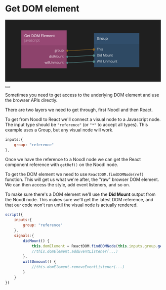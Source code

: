 # Get DOM element

<div class="ndl-images">
    <img src="/javascript-examples/get-dom-element.png" class="ndl-image large"></img>  
     <button class="ndl-copy-nodes-button" onClick='copyJsonToClipboard({"nodes":[{"id":"03300332-670d-cffd-75e1-57fb2dc889d7","type":"Group","x":398,"y":179,"parameters":{},"ports":[],"dynamicports":[],"children":[]},{"id":"eb8d6aff-52dc-cf1f-cadf-0bb9d5e1bb80","type":"Javascript2","label":"Get DOM Element","x":158,"y":170,"parameters":{"code":"script({\n\tinputs:{\n\t    group: \"reference\"\n\t},\n\tsignals:{\n    \tdidMount() {\n            this.domElement = ReactDOM.findDOMNode(this.inputs.group.getRef());\n            //this.domElement.addEventListener(...)\n    \t},\n    \twillUnmount() {\n    \t    //this.domElement.removeEventListener(...)\n    \t}\n\t}\n})\n"},"ports":[],"dynamicports":[{"name":"group","plug":"input","type":{"name":"reference"},"group":"Inputs","index":2},{"name":"didMount","plug":"input","type":{"name":"signal"},"group":"Inputs","index":3},{"name":"willUnmount","plug":"input","type":{"name":"signal"},"group":"Inputs","index":4}],"children":[]}],"connections":[{"fromId":"03300332-670d-cffd-75e1-57fb2dc889d7","fromProperty":"didMount","toId":"eb8d6aff-52dc-cf1f-cadf-0bb9d5e1bb80","toProperty":"didMount"},{"fromId":"03300332-670d-cffd-75e1-57fb2dc889d7","fromProperty":"willUnmount","toId":"eb8d6aff-52dc-cf1f-cadf-0bb9d5e1bb80","toProperty":"willUnmount"},{"fromId":"03300332-670d-cffd-75e1-57fb2dc889d7","fromProperty":"this","toId":"eb8d6aff-52dc-cf1f-cadf-0bb9d5e1bb80","toProperty":"group"}]})'></button>
</div>

Sometimes you need to get access to the underlying DOM element and use the browser APIs directly.

There are two layers we need to get through, first Noodl and then React.

To get from Noodl to React we'll connect a visual node to a Javascript node. The input type should be `"reference"` (or `"*"` to accept all types). This example uses a Group, but any visual node will work.
```js
inputs:{
	group: "reference"
},
```

Once we have the reference to a Noodl node we can get the React component reference with `getRef()` on the Noodl node.

To get the DOM element we need to use `ReactDOM.findDOMNode(ref)` function. This will get us what we're after, the "raw" browser DOM element. We can then access the style, add event listeners, and so on.

To make sure there's a DOM element we'll use the **Did Mount** output from the Noodl node. This makes sure we'll get the latest DOM reference, and that our code won't run until the visual node is actually rendered.

```js
script({
	inputs:{
	    group: "reference"
	},
	signals:{
    	didMount() {
            this.domElement = ReactDOM.findDOMNode(this.inputs.group.getRef());
            //this.domElement.addEventListener(...)
    	},
    	willUnmount() {
    	    //this.domElement.removeEventListener(...)
    	}
	}
})
```
